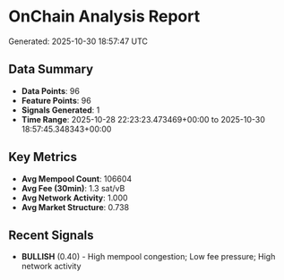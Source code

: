 # OnChain Analysis Report
Generated: 2025-10-30 18:57:47 UTC

## Data Summary
- **Data Points**: 96
- **Feature Points**: 96
- **Signals Generated**: 1
- **Time Range**: 2025-10-28 22:23:23.473469+00:00 to 2025-10-30 18:57:45.348343+00:00

## Key Metrics
- **Avg Mempool Count**: 106604
- **Avg Fee (30min)**: 1.3 sat/vB
- **Avg Network Activity**: 1.000
- **Avg Market Structure**: 0.738

## Recent Signals
- **BULLISH** (0.40) - High mempool congestion; Low fee pressure; High network activity
